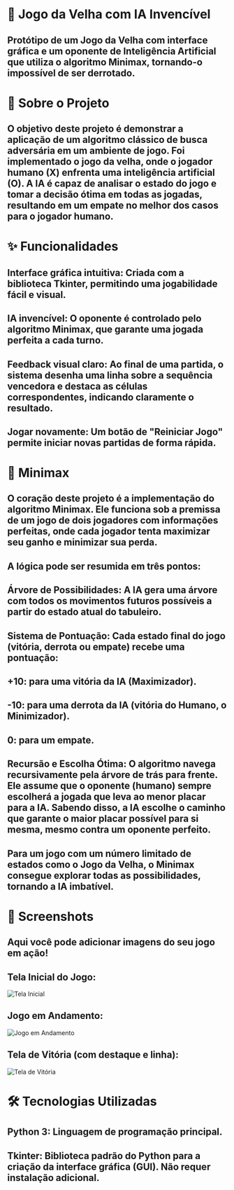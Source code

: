 # 🤖 Jogo da Velha com IA Invencível
## Protótipo de um Jogo da Velha com interface gráfica e um oponente de Inteligência Artificial que utiliza o algoritmo Minimax, tornando-o impossível de ser derrotado.

# 📖 Sobre o Projeto
## O objetivo deste projeto é demonstrar a aplicação de um algoritmo clássico de busca adversária em um ambiente de jogo. Foi implementado o jogo da velha, onde o jogador humano (X) enfrenta uma inteligência artificial (O). A IA é capaz de analisar o estado do jogo e tomar a decisão ótima em todas as jogadas, resultando em um empate no melhor dos casos para o jogador humano.

# ✨ Funcionalidades
## Interface gráfica intuitiva: Criada com a biblioteca Tkinter, permitindo uma jogabilidade fácil e visual.

## IA invencível: O oponente é controlado pelo algoritmo Minimax, que garante uma jogada perfeita a cada turno.

## Feedback visual claro: Ao final de uma partida, o sistema desenha uma linha sobre a sequência vencedora e destaca as células correspondentes, indicando claramente o resultado.

## Jogar novamente: Um botão de "Reiniciar Jogo" permite iniciar novas partidas de forma rápida.

# 🧠 Minimax
## O coração deste projeto é a implementação do algoritmo Minimax. Ele funciona sob a premissa de um jogo de dois jogadores com informações perfeitas, onde cada jogador tenta maximizar seu ganho e minimizar sua perda.

## A lógica pode ser resumida em três pontos:

## Árvore de Possibilidades: A IA gera uma árvore com todos os movimentos futuros possíveis a partir do estado atual do tabuleiro.

## Sistema de Pontuação: Cada estado final do jogo (vitória, derrota ou empate) recebe uma pontuação:

## +10: para uma vitória da IA (Maximizador).

## -10: para uma derrota da IA (vitória do Humano, o Minimizador).

## 0: para um empate.

## Recursão e Escolha Ótima: O algoritmo navega recursivamente pela árvore de trás para frente. Ele assume que o oponente (humano) sempre escolherá a jogada que leva ao menor placar para a IA. Sabendo disso, a IA escolhe o caminho que garante o maior placar possível para si mesma, mesmo contra um oponente perfeito.

## Para um jogo com um número limitado de estados como o Jogo da Velha, o Minimax consegue explorar todas as possibilidades, tornando a IA imbatível.

# 📸 Screenshots
## Aqui você pode adicionar imagens do seu jogo em ação!

## Tela Inicial do Jogo:
![Tela Inicial](tela_inicial.png)

## Jogo em Andamento:
![Jogo em Andamento](tela_andamento.png)

## Tela de Vitória (com destaque e linha):
![Tela de Vitória](tela_vitoria.png)

# 🛠️ Tecnologias Utilizadas
## Python 3: Linguagem de programação principal.

## Tkinter: Biblioteca padrão do Python para a criação da interface gráfica (GUI). Não requer instalação adicional.
